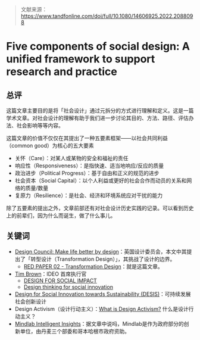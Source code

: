 > 文献来源：https://www.tandfonline.com/doi/full/10.1080/14606925.2022.2088098

# Five components of social design: A unified framework to support research and practice

## 总评

这篇文章主要目的是将「社会设计」通过元拆分的方式进行理解和定义。这是一篇学术文章。对社会设计的理解有助于我们进一步讨论其目的、方法、路径、评估办法、社会影响等等内容。

这篇文章的价值不仅仅在其提出了一种五要素框架——以社会共同利益（common good）为核心的五大要素

- 关怀（Care）：对某人或某物的安全和福祉的责任
- 响应性（Responsiveness）：是指快速、适当地响应/反应的质量
- 政治进步（Political Progress）：基于自由和正义的规范的进步
- 社会资本（Social Capital）：以个人利益或更好的社会合作而动员的关系和网络的质量/数量
- 复原力（Resilience）：是社会、经济和环境系统应对干扰的能力

除了五要素的提出之外，文章前部还有对社会设计历史实践的记录。可以看到历史上的前辈们，因为什么而诞生，做了什么事儿。



## 关键词

- [Design Council: Make life better by design](https://www.designcouncil.org.uk/)：英国设计委员会，本文中其提出了「转型设计（Transformation Design）」，其挑战了设计的边界。
  - [RED PAPER 02 - Transformation Design](https://www.designcouncil.org.uk/fileadmin/uploads/dc/Documents/red-paper-transformation-design.pdf)：就是这篇文章。
- [Tim Brown](https://www.ideo.org/bio/tim-brown-1)：IDEO 首席执行官
  - [DESIGN FOR SOCIAL IMPACT](https://new-ideo-com.s3.amazonaws.com/assets/files/pdfs/news/IDEO_RF_Guide.pdf)
  - [Design thinking for social innovation](https://designthinking.ideo.com/resources/design-thinking-for-social-innovation)
- [Design for Social Innovation towards Sustainability (DESIS)](https://desisnetwork.org/)：可持续发展社会创新设计
- Design Activism（设计行动主义）：[What is Design Activism?](https://designactivism.be.uw.edu/framework/chapter-1/) 什么是设计行动主义？
- [Mindlab Intelligent Insights](https://themindlab.co.uk/)：据文章中说吗，Mindlab是作为政府部分的创新单位，由丹麦三个部委和哥本哈根市政府资助。





